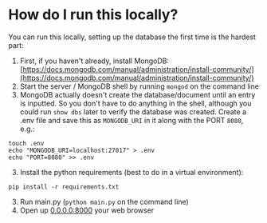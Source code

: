# How do I run this locally?

You can run this locally, setting up the database the first time is the hardest part:

1. First, if you haven't already, install MongoDB: [https://docs.mongodb.com/manual/administration/install-community/](https://docs.mongodb.com/manual/administration/install-community/)
2. Start the server / MongoDB shell by running `mongod` on the command line
3. MongoDB actually doesn't create the database/document until an entry is inputted. So you don't have to do anything in the shell, although you could run `show dbs` later to verify the database was created.
Create a .env file and save this as `MONGODB_URI` in it along with the PORT `8080`, e.g.:
```
touch .env
echo "MONGODB_URI=localhost:27017" > .env
echo "PORT=8080" >> .env
```
3. Install the python requirements (best to do in a virtual environment):
```
pip install -r requirements.txt
```
3. Run main.py (`python main.py` on the command line)
4. Open up [0.0.0.0:8000](0.0.0.0:8080) your web browser
